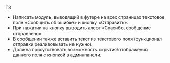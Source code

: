 ТЗ
- Написать модуль, выводящий в футере на всех страницах текстовое поле «Сообщить об ошибке» и кнопку «Отправить».
- При нажатии на кнопку выводить алерт  «Спасибо, сообщение отправлено». 
- В сообщении также вставить текст из текстового поля (функционал отправки реализовывать не нужно).
- Должна присутствовать возможность скрытия/отображения данного поля с кнопкой в админпанели.
